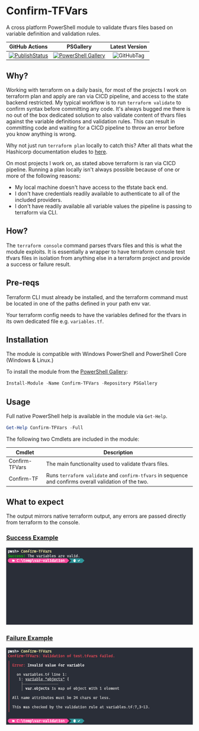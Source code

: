 # Confirm-TFVars

A cross platform PowerShell module to validate tfvars files based on variable definition and validation rules.

| GitHub Actions                                      | PSGallery                                               | Latest Version                  |
|:---------------------------------------------------:|:-------------------------------------------------------:|:-------------------------------:|
| [![PublishStatus][publish-badge]][publish-pipeline] | [![PowerShell Gallery][psgallery-badge]][psgallery-url] | ![GitHubTag][version-tag-badge]

## Why?

Working with terraform on a daily basis, for most of the projects I work on terraform plan and apply are ran via CICD pipeline, and access to the state backend restricted. My typical workflow is to run `terraform validate` to confirm syntax before committing any code. It's always bugged me there is no out of the box dedicated solution to also validate content of tfvars files against the variable definitions and validation rules. This can result in committing code and waiting for a CICD pipeline to throw an error before you know anything is wrong.

Why not just run `terraform plan` locally to catch this? After all thats what the Hashicorp documentation eludes to [here](https://developer.hashicorp.com/terraform/cli/commands/validate).

On most projects I work on, as stated above terraform is ran via CICD pipeline. Running a plan locally isn't always possible because of one or more of the following reasons:

- My local machine doesn't have access to the tfstate back end.
- I don't have credentials readily available to authenticate to all of the included providers.
- I don't have readily available all variable values the pipeline is passing to terraform via CLI.

## How?

The `terraform console` command parses tfvars files and this is what the module exploits. It is essentially a wrapper to have terraform console test tfvars files in isolation from anything else in a terraform project and provide a success or failure result.

## Pre-reqs

Terraform CLI must already be installed, and the terraform command must be located in one of the paths defined in your path env var.

Your terraform config needs to have the variables defined for the tfvars in its own dedicated file e.g. `variables.tf`.

## Installation

The module is compatible with Windows PowerShell and PowerShell Core (Windows & Linux.)

To install the module from the [PowerShell Gallery](https://www.powershellgallery.com/):

```powershell
Install-Module -Name Confirm-TFVars -Repository PSGallery
```

## Usage

Full native PowerShell help is available in the module via `Get-Help`.

```powershell
Get-Help Confirm-TFVars -Full
```

The following two Cmdlets are included in the module:

|  Cmdlet                                | Description                                                                                           |
|----------------------------------------|-------------------------------------------------------------------------------------------------------|
| Confirm-TFVars                         | The main functionality used to validate tfvars files.
| Confirm-TF                             | Runs `terraform validate` and `confirm-tfvars` in sequence and confirms overall validation of the two.

## What to expect

The output mirrors native terraform output, any errors are passed directly from terraform to the console.

### <u>Success Example</u>

![Success Example Image](Screenshots/Success.png)

### <u>Failure Example</u>

![Failure Example Image](Screenshots/Failure.png)

[publish-badge]: https://img.shields.io/github/actions/workflow/status/jamesw4/confirm-tfvars/publish.yml?logo=github&label=Publish
[publish-pipeline]: https://github.com/jamesw4/Confirm-TFVars/actions/workflows/publish.yml
[psgallery-badge]: https://img.shields.io/powershellgallery/dt/Confirm-TFVars?label=Downloads&logo=powershell&color=0a7bbc
[psgallery-url]: https://www.powershellgallery.com/packages/Confirm-TFVars
[version-tag-badge]: https://img.shields.io/github/v/tag/jamesw4/Confirm-TFVars?label=Version&logo=task
